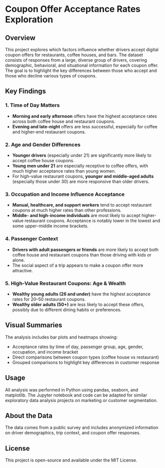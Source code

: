 # Coupon Offer Acceptance Rates Exploration

## Overview

This project explores which factors influence whether drivers accept digital coupon offers for restaurants, coffee houses, and bars. The dataset consists of responses from a large, diverse group of drivers, covering demographic, behavioral, and situational information for each coupon offer. The goal is to highlight the key differences between those who accept and those who decline various types of coupons.

## Key Findings

### 1. Time of Day Matters
- **Morning and early afternoon** offers have the highest acceptance rates across both coffee house and restaurant coupons.
- **Evening and late-night** offers are less successful, especially for coffee and higher-end restaurant coupons.

### 2. Age and Gender Differences
- **Younger drivers** (especially under 21) are significantly more likely to accept coffee house coupons.
- **Young men under 21** are especially receptive to coffee offers, with much higher acceptance rates than young women.
- For high-value restaurant coupons, **younger and middle-aged adults** (especially those under 30) are more responsive than older drivers.

### 3. Occupation and Income Influence Acceptance
- **Manual, healthcare, and support workers** tend to accept restaurant coupons at much higher rates than other professions.
- **Middle- and high-income individuals** are most likely to accept higher-value restaurant coupons. Acceptance is notably lower in the lowest and some upper-middle income brackets.

### 4. Passenger Context
- **Drivers with adult passengers or friends** are more likely to accept both coffee house and restaurant coupons than those driving with kids or alone.
- The social aspect of a trip appears to make a coupon offer more attractive.

### 5. High-Value Restaurant Coupons: Age & Wealth
- **Wealthy young adults (26 and under)** have the highest acceptance rates for $20–$50 restaurant coupons.
- **Wealthy older adults (50+)** are less likely to accept these offers, possibly due to different dining habits or preferences.

## Visual Summaries

The analysis includes bar plots and heatmaps showing:
- Acceptance rates by time of day, passenger group, age, gender, occupation, and income bracket
- Direct comparisons between coupon types (coffee house vs restaurant)
- Grouped comparisons to highlight key differences in customer response

## Usage

All analysis was performed in Python using pandas, seaborn, and matplotlib. The Jupyter notebook and code can be adapted for similar exploratory data analysis projects on marketing or customer segmentation.

## About the Data

The data comes from a public survey and includes anonymized information on driver demographics, trip context, and coupon offer responses.

## License

This project is open-source and available under the MIT License.

